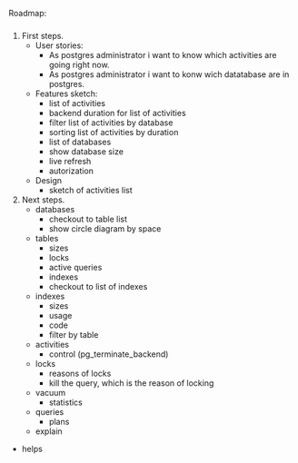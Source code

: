 Roadmap:
###

1. First steps.
   - User stories:
     - As postgres administrator i want to know which activities are going right now.
     - As postgres administrator i want to konw wich datatabase are in postgres.
   - Features sketch:
     - list of activities
     - backend duration for list of activities
     - filter list of activities by database
     - sorting list of activities by duration
     - list of databases
     - show database size
     - live refresh
     - autorization
   - Design
     - sketch of activities list
2. Next steps.
   - databases 
     - checkout to table list
     - show circle diagram by space
   - tables
     - sizes 
     - locks
     - active queries
     - indexes
     - checkout to list of indexes
   - indexes
     - sizes
     - usage
     - code 
     - filter by table
   - activities
     - control (pg_terminate_backend)
   - locks
     - reasons of locks
     - kill the query, which is the reason of locking
   - vacuum
     - statistics
   - queries
     - plans 
    - explain 
  - helps 
